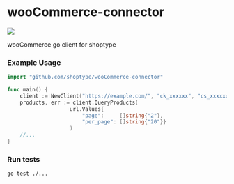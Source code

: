 # wooCommerce-connector

![](https://github.com/shoptype/wooCommerce-connector/workflows/Test/badge.svg)

wooCommerce go client for shoptype

### Example Usage
```go
import "github.com/shoptype/wooCommerce-connector"

func main() {
    client := NewClient("https://example.com/", "ck_xxxxxx", "cs_xxxxxx")
    products, err := client.QueryProducts(
                    url.Values{
                        "page":     []string{"2"},
                        "per_page": []string{"20"}}
                    )
    //...
}
```

### Run tests
```bash
go test ./...
```